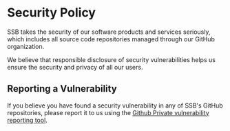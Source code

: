 # Security Policy

SSB takes the security of our software products and services seriously, which 
includes all source code repositories managed through our GitHub organization.

We believe that responsible disclosure of security vulnerabilities helps us ensure
the security and privacy of all our users.

## Reporting a Vulnerability

If you believe you have found a security vulnerability in any of SSB's GitHub
repositories, please report it to us using the [Github Private vulnerability reporting tool](https://github.com/statisticsnorway/easySdcTableGaussOnlyGauss/security/advisories).

